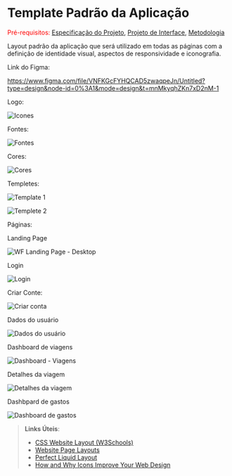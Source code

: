 # Template Padrão da Aplicação

<span style="color:red">Pré-requisitos: <a href="2-Especificação do Projeto.md"> Especificação do Projeto</a></span>, <a href="3-Projeto de Interface.md"> Projeto de Interface</a>, <a href="4-Metodologia.md"> Metodologia</a>

Layout padrão da aplicação que será utilizado em todas as páginas com a definição de identidade visual, aspectos de responsividade e iconografia.

Link do Figma:

https://www.figma.com/file/VNFKGcFYHQCAD5zwaqpeJn/Untitled?type=design&node-id=0%3A1&mode=design&t=mnMkyqhZKn7xD2nM-1

Logo:


![Icones](https://github.com/ICEI-PUC-Minas-PMV-ADS/pmv-ads-2024-1-e2-proj-int-t5-mochileiros/assets/132019909/141a3b2d-f3f4-45ce-a88f-6daea45178ef)

Fontes:

![Fontes](https://github.com/ICEI-PUC-Minas-PMV-ADS/pmv-ads-2024-1-e2-proj-int-t5-mochileiros/assets/132019909/16ecfcc6-af75-44b8-b665-2c216f539536)

Cores:


![Cores](https://github.com/ICEI-PUC-Minas-PMV-ADS/pmv-ads-2024-1-e2-proj-int-t5-mochileiros/assets/132019909/c73c0358-1383-4620-b6ad-54c2f053439a)

Templetes:


![Template 1](https://github.com/ICEI-PUC-Minas-PMV-ADS/pmv-ads-2024-1-e2-proj-int-t5-mochileiros/assets/132019909/64a939ec-ea5e-4f57-9ea1-a5f57838c3d0)

![Templete 2](https://github.com/ICEI-PUC-Minas-PMV-ADS/pmv-ads-2024-1-e2-proj-int-t5-mochileiros/assets/132019909/93c57906-d772-4f12-bb0c-42bd84194293)

Páginas:

Landing Page

![WF Landing Page - Desktop](https://github.com/ICEI-PUC-Minas-PMV-ADS/pmv-ads-2024-1-e2-proj-int-t5-mochileiros/assets/132019909/f34af412-e340-4cd1-878b-2f5ce8475f55)

Login

![Login](https://github.com/ICEI-PUC-Minas-PMV-ADS/pmv-ads-2024-1-e2-proj-int-t5-mochileiros/assets/132019909/8493d02c-5473-421c-8721-c610cbb9d838)

Criar Conte:

![Criar conta](https://github.com/ICEI-PUC-Minas-PMV-ADS/pmv-ads-2024-1-e2-proj-int-t5-mochileiros/assets/132019909/ce1a002e-682b-4475-a35d-17d89a9eb368)


Dados do usuário


![Dados do usuário](https://github.com/ICEI-PUC-Minas-PMV-ADS/pmv-ads-2024-1-e2-proj-int-t5-mochileiros/assets/132019909/24e9f703-d927-4453-9d1a-b96ec31f080b)

Dashboard de viagens


![Dashboard - Viagens](https://github.com/ICEI-PUC-Minas-PMV-ADS/pmv-ads-2024-1-e2-proj-int-t5-mochileiros/assets/132019909/3033284e-41d3-4b59-bb6c-603e041ab566)


Detalhes da viagem

![Detalhes da viagem](https://github.com/ICEI-PUC-Minas-PMV-ADS/pmv-ads-2024-1-e2-proj-int-t5-mochileiros/assets/132019909/c46be711-db6d-4b16-a212-826a3aa589b2)

Dashbpard de gastos


![Dashboard de gastos](https://github.com/ICEI-PUC-Minas-PMV-ADS/pmv-ads-2024-1-e2-proj-int-t5-mochileiros/assets/132019909/d2d851e9-f416-4d5b-a7cb-c63b1b6bd2ad)



> **Links Úteis**:
>
> - [CSS Website Layout (W3Schools)](https://www.w3schools.com/css/css_website_layout.asp)
> - [Website Page Layouts](http://www.cellbiol.com/bioinformatics_web_development/chapter-3-your-first-web-page-learning-html-and-css/website-page-layouts/)
> - [Perfect Liquid Layout](https://matthewjamestaylor.com/perfect-liquid-layouts)
> - [How and Why Icons Improve Your Web Design](https://usabilla.com/blog/how-and-why-icons-improve-you-web-design/)
